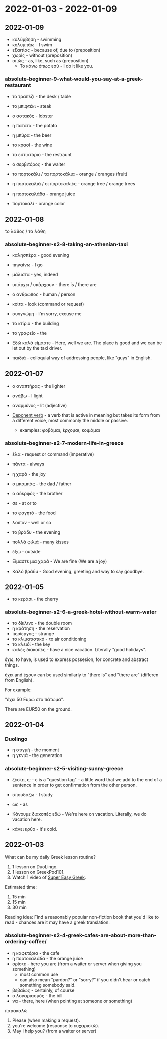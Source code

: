 # 2022-01-03 - 2022-01-09

## 2022-01-09

* κολύμβηση - swimming
* κολυμπάω - I swim
* εξαιτίας - because of, due to (preposition)
* χωρίς - without (preposition)
* οπώς - as, like, such as (preposition)
  * Το κάνω όπως εσύ - I do it like you.

### absolute-beginner-9-what-would-you-say-at-a-greek-restaurant

* το τραπέζι - the desk / table
* το μπιφτέκι - steak
* ο αστακός - lobster
* η πατάτα - the potato
* η μπύρα - the beer
* το κρασί - the wine
* το εστιατόριο - the restraunt
* ο σερβιτόρος - the waiter

* το πορτοκάλι / τα πορτοκάλια - orange / oranges (fruit)
* η πορτοκαλιά / οι πορτοκαλιές - orange tree / orange trees
* η πορτοκαλάδα - orange juice
* πορτοκαλί - orange color

## 2022-01-08

το λάθος / τα λάθη

### absolute-beginner-s2-8-taking-an-athenian-taxi

* καλησπέρα - good evening
* πηγαίνω - I go
* μάλιστα - yes, indeed
* υπάρχει / υπάρχουν - there is / there are
* ο ανθρωπος - human / person
* κοίτα - look (command or request)
* συγγνώμη - I'm sorry, excuse me
* το κτίριο - the building
* το γραφείο - the

* Εδώ καλά είμαστε - Here, well we are. The place is good and we can be let out by the taxi driver.

* παιδιά - colloquial way of addressing people, like "guys" in English.


## 2022-01-07

* ο αναπτήρας - the lighter
* ανάβω - I light
* αναμμένος - lit (adjective)

* [Deponent verb](https://en.wikipedia.org/wiki/Deponent_verb) - a verb that is active in meaning but takes its form from a different voice, most commonly the middle or passive. 
  * examples: φοβάμαι, έρχομαι, κοιμάμαι

### absolute-beginner-s2-7-modern-life-in-greece

* έλα - request or command (imperative)
* πάντα - always
* η χαρά - the joy
* ο μπαμπάς - the dad / father
* ο αδερφός - the brother
* σε - at or to
* το φαγητό - the food
* λοιπόν - well or so
* το βράδυ - the evening
* πολλά φιλιά - many kisses
* έξω - outside

* Είμαστε μια χαρά - We are fine (We are a joy)
* Καλό βράδυ - Good evening, greeting and way to say goodbye.

## 2022-01-05

* το κεράσι - the cherry

### absolute-beginner-s2-6-a-greek-hotel-without-warm-water

* το δίκλινο - the double room
* η κράτηση - the reservation
* περίεργος - strange
* το κλιματιστικό - το air conditioning
* το κλειδί - the key
* καλές διακοπές - have a nice vacation. Literally "good holidays".

έχω, to have, is used to express possesion, for concrete and abstract things.

έχει and έχουν can be used similarly to "there is" and "there are" (differen from English).

For example:

"έχει 50 Ευρώ στο πάτωμα".

There are EUR50 on the ground.

## 2022-01-04

### Duolingo

* η στιγμή - the moment
* η γενιά - the generation

### absolute-beginner-s2-5-visiting-sunny-greece

* ζέστη, ε; - ε is a "question tag" - a little word that we add to the end of a sentence in order to get confirmation from the other person.

* σπουδάζω - I study
* ως - as

* Κάνουμε διακοπές εδώ - We're here on vacation. Literally, we do vacation here.
* κάνει κρύο - it's cold.


## 2022-01-03

What can be my daily Greek lesson routine?

1. 1 lesson on DuoLingo.
2. 1 lesson on GreekPod101.
3. Watch 1 video of [Super Easy Greek](https://www.youtube.com/watch?v=FtosLU-ycG4&list=PLA5UIoabheFNO4VVJO7qL5lu7kJofgu5s).

Estimated time:

1. 15 min
2. 15 min
3. 30 min

Reading idea: Find a reasonably popular non-fiction book that you'd like to read - chances are it may have a greek translation.


### absolute-beginner-s2-4-greek-cafes-are-about-more-than-ordering-coffee/

* η καφετέρια - the cafe
* η πορτοκαλάδα - the orange juice
* ορίστε - here you are (from a waiter or server when giving you something)
  * most common use
  * can also mean "pardon?" or "sorry?" if you didn't hear or catch something somebody said.
* βεβαίως - certainly, of course
* ο λογαριασμός - the bill
* να - there, here (when pointing at someone or something)

παρακαλώ

1. Please (when making a request).
2. you're welcome (response to ευχαριστώ).
3. May I help you? (from a waiter or server)
